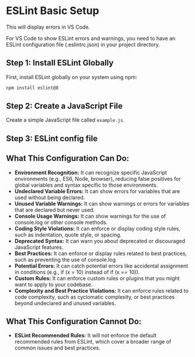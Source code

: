 # ESLint Basic Setup

This will display errors in VS Code.

For VS Code to show ESLint errors and warnings, you need to have an ESLint configuration file (.eslintrc.json) in your project directory.

## Step 1: Install ESLint Globally

First, install ESLint globally on your system using npm:

```bash
npm install eslint@8
```

## Step 2: Create a JavaScript File

Create a simple JavaScript file called `example.js`.

## Step 3: ESLint config file

## What This Configuration Can Do:

- **Environment Recognition:** It can recognize specific JavaScript environments (e.g., ES6, Node, browser), reducing false positives for global variables and syntax specific to those environments.
- **Undeclared Variable Errors:** It can show errors for variables that are used without being declared.
- **Unused Variable Warnings:** It can show warnings or errors for variables that are declared but never used.
- **Console Usage Warnings:** It can show warnings for the use of console.log or other console methods.
- **Coding Style Violations:** It can enforce or display coding style rules, such as indentation, quote style, or spacing.
- **Deprecated Syntax:** It can warn you about deprecated or discouraged JavaScript features.
- **Best Practices:** It can enforce or display rules related to best practices, such as preventing the use of console.log.
- **Potential Errors:** It can catch potential errors like accidental assignment in conditions (e.g., if (x = 10) instead of if (x == 10)).
- **Custom Rules:** It can enforce custom rules or plugins that you might want to apply to your codebase.
- **Complexity and Best Practice Violations:** It can enforce rules related to code complexity, such as cyclomatic complexity, or best practices beyond undeclared and unused variables.

## What This Configuration Cannot Do:

- **ESLint Recommended Rules:** It will not enforce the default recommended rules from ESLint, which cover a broader range of common issues and best practices.
